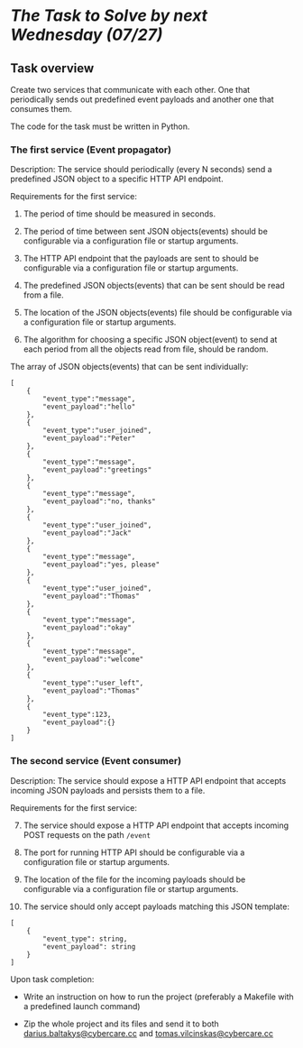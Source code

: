  # *The Task to Solve by next Wednesday (07/27)*


## Task overview

Create two services that communicate with each other. One that periodically sends out predefined event payloads and another one that consumes them.  
  
The code for the task must be written in Python.  

### The first service (Event propagator)

Description: The service should periodically (every N seconds) send a predefined JSON object to a specific HTTP API endpoint.

Requirements for the first service:

1. The period of time should be measured in seconds.

2. The period of time between sent JSON objects(events) should be configurable via a configuration file or startup arguments.
    
3.  The HTTP API endpoint that the payloads are sent to should be configurable via a configuration file or startup arguments.
    
4.  The predefined JSON objects(events) that can be sent should be read from a file.
    
5.  The location of the JSON objects(events) file should be configurable via a configuration file or startup arguments.
    
6.  The algorithm for choosing a specific JSON object(event) to send at each period from all the objects read from file, should be random.
        
The array of JSON objects(events) that can be sent individually:  


    [
	    {
		    "event_type":"message",
		    "event_payload":"hello"
	    },
	    {
		    "event_type":"user_joined",
		    "event_payload":"Peter"
	    },
	    {
		    "event_type":"message",
		    "event_payload":"greetings"
	    },
	    {
		    "event_type":"message",
		    "event_payload":"no, thanks"
	    },
	    {
		    "event_type":"user_joined",
		    "event_payload":"Jack"
		},
	    {
		    "event_type":"message",
		    "event_payload":"yes, please"
	    },
	    {
		    "event_type":"user_joined",
		    "event_payload":"Thomas"
	    },
	    {
		    "event_type":"message",
		    "event_payload":"okay"
	    },
	    {
		    "event_type":"message",
		    "event_payload":"welcome"
	    },
	    {
		    "event_type":"user_left",
		    "event_payload":"Thomas"
	    },
	    {
		    "event_type":123,
		    "event_payload":{}
	    }
    ]

  

### The second service (Event consumer)

Description: The service should expose a HTTP API endpoint that accepts incoming JSON payloads and persists them to a file.

Requirements for the first service:

7.  The service should expose a HTTP API endpoint that accepts incoming POST requests on the path `/event`
    
8.  The port for running HTTP API should be configurable via a configuration file or startup arguments.
    
9.  The location of the file for the incoming payloads should be configurable via a configuration file or startup arguments.
    
10.  The service should only accept payloads matching this JSON template:

    [
	    {
		    "event_type": string,
		    "event_payload": string
	    }
    ]

Upon task completion:

-   Write an instruction on how to run the project (preferably a Makefile with a predefined launch command)
    
-   Zip the whole project and its files and send it to both darius.baltakys@cybercare.cc and tomas.vilcinskas@cybercare.cc